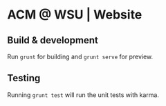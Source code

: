 # ACM @ WSU | Website

## Build & development

Run `grunt` for building and `grunt serve` for preview.

## Testing

Running `grunt test` will run the unit tests with karma.
